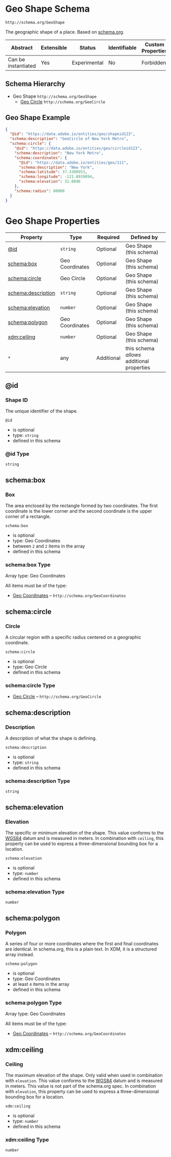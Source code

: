 
# Geo Shape Schema

```
http://schema.org/GeoShape
```

The geographic shape of a place. Based on [schema.org](http://schema.org/GeoShape).

| Abstract | Extensible | Status | Identifiable | Custom Properties | Additional Properties | Defined In |
|----------|------------|--------|--------------|-------------------|-----------------------|------------|
| Can be instantiated | Yes | Experimental | No | Forbidden | Permitted | [external/schema/geoshape.schema.json](external/schema/geoshape.schema.json) |
## Schema Hierarchy

* Geo Shape `http://schema.org/GeoShape`
  * [Geo Circle](geocircle.schema.md) `http://schema.org/GeoCircle`


## Geo Shape Example
```json
{
  "@id": "https://data.adobe.io/entities/geo/shapeid123",
  "schema:description": "GeoCircle of New York Metro",
  "schema:circle": {
    "@id": "https://data.adobe.io/entities/geo/circleid123",
    "schema:description": "New York Metro",
    "schema:coordinates": {
      "@id": "https://data.adobe.io/entities/geo/111",
      "schema:description": "New York",
      "schema:latitude": 37.3308953,
      "schema:longitude": -121.8939894,
      "schema:elevation": 31.0896
    },
    "schema:radius": 80000
  }
}
```

# Geo Shape Properties

| Property | Type | Required | Defined by |
|----------|------|----------|------------|
| [@id](#@id) | `string` | Optional | Geo Shape (this schema) |
| [schema:box](#schemabox) | Geo Coordinates | Optional | Geo Shape (this schema) |
| [schema:circle](#schemacircle) | Geo Circle | Optional | Geo Shape (this schema) |
| [schema:description](#schemadescription) | `string` | Optional | Geo Shape (this schema) |
| [schema:elevation](#schemaelevation) | `number` | Optional | Geo Shape (this schema) |
| [schema:polygon](#schemapolygon) | Geo Coordinates | Optional | Geo Shape (this schema) |
| [xdm:ceiling](#xdmceiling) | `number` | Optional | Geo Shape (this schema) |
| `*` | any | Additional | this schema *allows* additional properties |

## @id
### Shape ID

The unique identifier of the shape.

`@id`
* is optional
* type: `string`
* defined in this schema

### @id Type


`string`






## schema:box
### Box

The area enclosed by the rectangle formed by two coordinates. The first coordinate is the lower corner and the second coordinate is the upper corner of a rectangle.

`schema:box`
* is optional
* type: Geo Coordinates
* between `2` and `2` items in the array
* defined in this schema

### schema:box Type


Array type: Geo Coordinates

All items must be of the type:
* [Geo Coordinates](geocoordinates.schema.md) – `http://schema.org/GeoCoordinates`








## schema:circle
### Circle

A circular region with a specific radius centered on a geographic coordinate.

`schema:circle`
* is optional
* type: Geo Circle
* defined in this schema

### schema:circle Type


* [Geo Circle](geocircle.schema.md) – `http://schema.org/GeoCircle`





## schema:description
### Description

A description of what the shape is defining.

`schema:description`
* is optional
* type: `string`
* defined in this schema

### schema:description Type


`string`






## schema:elevation
### Elevation

The specific or minimum elevation of the shape. This value conforms to the [WGS84](http://gisgeography.com/wgs84-world-geodetic-system/) datum and is measured in meters. In combination with `ceiling`, this property can be used to express a three-dimensional bounding box for a location.

`schema:elevation`
* is optional
* type: `number`
* defined in this schema

### schema:elevation Type


`number`






## schema:polygon
### Polygon

A series of four or more coordinates where the first and final coordinates are identical. In schema.org, this is a plain text. In XDM, it is a structured array instead.

`schema:polygon`
* is optional
* type: Geo Coordinates
* at least `4` items in the array
* defined in this schema

### schema:polygon Type


Array type: Geo Coordinates

All items must be of the type:
* [Geo Coordinates](geocoordinates.schema.md) – `http://schema.org/GeoCoordinates`








## xdm:ceiling
### Ceiling

The maximum elevation of the shape. Only valid when used in combination with `elevation`. This value conforms to the [WGS84](http://gisgeography.com/wgs84-world-geodetic-system/) datum and is measured in meters. This value is not part of the schema.org spec. In combination with `elevation`, this property can be used to express a three-dimensional bounding box for a location.

`xdm:ceiling`
* is optional
* type: `number`
* defined in this schema

### xdm:ceiling Type


`number`





